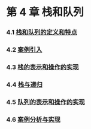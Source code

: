 # 第 4 章 栈和队列

### 4.1 [栈和队列的定义和特点](4-1%20栈和队列的定义和特点)

### 4.2 [案例引入](4-2%20案例引入)

### 4.3 [栈的表示和操作的实现](4-3%20栈的表示和操作的实现)

### 4.4 [栈与递归](4-4%20栈与递归)

### 4.5 [队列的表示和操作的实现](4-5%20队列的表示和操作的实现)

### 4.6 [案例分析与实现](4-6%20案例分析与实现)


